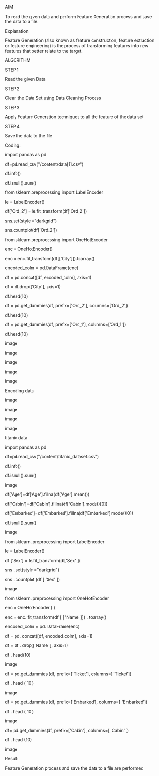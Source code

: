 
AIM

To read the given data and perform Feature Generation process and save the data to a file.

Explanation

Feature Generation (also known as feature construction, feature extraction or feature engineering) is the process of transforming features into new features that better relate to the target.

ALGORITHM

STEP 1

Read the given Data

STEP 2

Clean the Data Set using Data Cleaning Process

STEP 3

Apply Feature Generation techniques to all the feature of the data set

STEP 4

Save the data to the file

Coding:

import pandas as pd

df=pd.read_csv("/content/data[1].csv")

df.info()

df.isnull().sum()

from sklearn.preprocessing import LabelEncoder

le = LabelEncoder()

df['Ord_2'] = le.fit_transform(df['Ord_2'])

sns.set(style ="darkgrid")

sns.countplot(df['Ord_2'])

from sklearn.preprocessing import OneHotEncoder

enc = OneHotEncoder()

enc = enc.fit_transform(df[['City']]).toarray()

encoded_colm = pd.DataFrame(enc)

df = pd.concat([df, encoded_colm], axis=1)

df = df.drop(['City'], axis=1)

df.head(10)

df = pd.get_dummies(df, prefix=['Ord_2'], columns=['Ord_2'])

df.head(10)

df = pd.get_dummies(df, prefix=['Ord_1'], columns=['Ord_1'])

df.head(10)

image

image

image

image

image

Encoding data

image

image

image

image

titanic data

import pandas as pd

df=pd.read_csv("/content/titanic_dataset.csv")

df.info()

df.isnull().sum()

image

df['Age']=df['Age'].fillna(df['Age'].mean())

df['Cabin']=df['Cabin'].fillna(df['Cabin'].mode()[0])

df['Embarked']=df['Embarked'].fillna(df['Embarked'].mode()[0])

df.isnull().sum()

image

from sklearn. preprocessing import LabelEncoder

le = LabelEncoder()

df ['Sex'] = le.fit_transform(df['Sex' ])

sns . set(style ="darkgrid")

sns . countplot (df [ 'Sex' ])

image

from sklearn. preprocessing import OneHotEncoder

enc = OneHotEncoder ( )

enc = enc. fit_transform(df [ [ 'Name' ]]) . toarray()

encoded_colm = pd. DataFrame(enc)

df = pd. concat([df, encoded_colm], axis=1)

df = df . drop(['Name' ], axis=1)

df . head(10)

image

df = pd.get_dummies (df, prefix=['Ticket'], columns=[ 'Ticket'])

df . head ( 10 )

image

df = pd.get_dummies (df, prefix=['Embarked'], columns=[ 'Embarked'])

df . head ( 10 )

image

df= pd.get_dummies(df, prefix=['Cabin'], columns=[ 'Cabin' ])

df . head (10)

image

Result:

Feature Generation process and save the data to a file are performed

